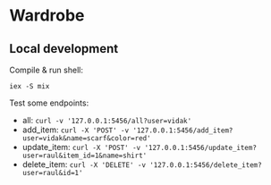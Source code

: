 # Wardrobe

## Local development

Compile & run shell:

    iex -S mix

Test some endpoints:

* all: `curl -v '127.0.0.1:5456/all?user=vidak'`
* add_item: `curl -X 'POST' -v '127.0.0.1:5456/add_item?user=vidak&name=scarf&color=red'`
* update_item: `curl -X 'POST' -v '127.0.0.1:5456/update_item?user=raul&item_id=1&name=shirt'`
* delete_item: `curl -X 'DELETE' -v '127.0.0.1:5456/delete_item?user=raul&id=1'`
